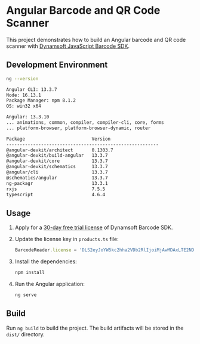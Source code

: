 # Angular Barcode and QR Code Scanner

This project demonstrates how to build an Angular barcode and QR code scanner with [Dynamsoft JavaScript Barcode SDK](https://www.dynamsoft.com/barcode-reader/sdk-javascript/).

## Development Environment

```bash
ng --version

Angular CLI: 13.3.7
Node: 16.13.1
Package Manager: npm 8.1.2
OS: win32 x64

Angular: 13.3.10
... animations, common, compiler, compiler-cli, core, forms
... platform-browser, platform-browser-dynamic, router

Package                         Version
---------------------------------------------------------
@angular-devkit/architect       0.1303.7
@angular-devkit/build-angular   13.3.7
@angular-devkit/core            13.3.7
@angular-devkit/schematics      13.3.7
@angular/cli                    13.3.7
@schematics/angular             13.3.7
ng-packagr                      13.3.1
rxjs                            7.5.5
typescript                      4.6.4

```


## Usage
1. Apply for a [30-day free trial license](https://www.dynamsoft.com/customer/license/trialLicense?product=dbr) of Dynamsoft Barcode SDK.
2. Update the license key in `products.ts` file:
    
    ```typescript
    BarcodeReader.license = 'DLS2eyJoYW5kc2hha2VDb2RlIjoiMjAwMDAxLTE2NDk4Mjk3OTI2MzUiLCJvcmdhbml6YXRpb25JRCI6IjIwMDAwMSIsInNlc3Npb25QYXNzd29yZCI6IndTcGR6Vm05WDJrcEQ5YUoifQ==';
    ```
3. Install the dependencies:
    
    ```bash
    npm install
    ```

4. Run the Angular application:
    
    ```bash
    ng serve
    ```

## Build

Run `ng build` to build the project. The build artifacts will be stored in the `dist/` directory.

